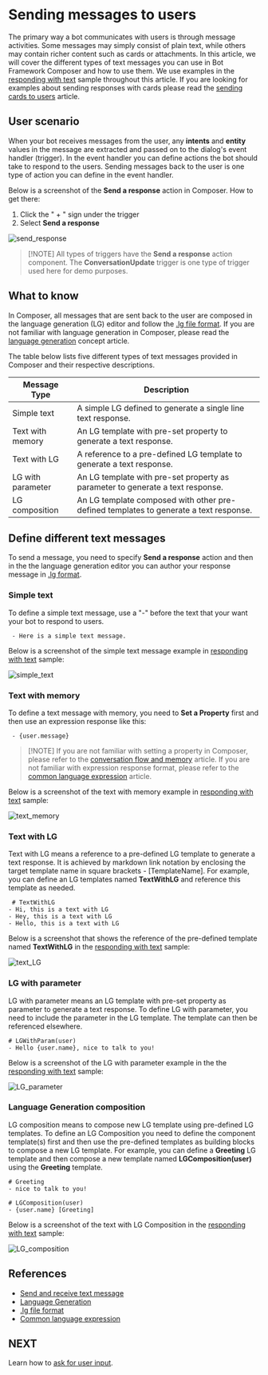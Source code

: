 # Sending messages to users
The primary way a bot communicates with users is through message activities. Some messages may simply consist of plain text, while others may contain richer content such as cards or attachments. In this article, we will cover the different types of text messages you can use in Bot Framework Composer and how to use them. We use examples in the [responding with text](https://github.com/microsoft/BotFramework-Composer/tree/master/Composer/packages/server/assets/projects/RespondingWithTextSample) sample throughout this article. If you are looking for examples about sending responses with cards please read the [sending cards to users](./howto-sending-cards.md) article. 

## User scenario
When your bot receives messages from the user, any **intents** and **entity** values in the message are extracted and passed on to the dialog's event handler (trigger). In the event handler you can define actions the bot should take to respond to the users. Sending messages back to the user is one type of action you can define in the event handler. 

Below is a screenshot of the **Send a response** action in Composer. How to get there: 

1. Click the " + " sign under the trigger 
2. Select **Send a response**

![send_response](./media/send_messages/send_response.png)

> [!NOTE] All types of triggers have the **Send a response** action component. The **ConversationUpdate** trigger is one type of trigger used here for demo purposes. 

## What to know
In Composer, all messages that are sent back to the user are composed in the language generation (LG) editor and follow the [.lg file format](https://github.com/microsoft/BotBuilder-Samples/blob/master/experimental/language-generation/docs/lg-file-format.md). If you are not familiar with language generation in Composer, please read the [language generation](./concept-language-generation.md) concept article. 

The table below lists five different types of text messages provided in Composer and their respective descriptions. 

| Message Type      | Description                                                                           |
| ----------------- | ------------------------------------------------------------------------------------- |
| Simple text       | A simple LG defined to generate a single line text response.                          |
| Text with memory  | An LG template with pre-set property to generate a text response.                     |
| Text with LG      | A reference to a pre-defined LG template to generate a text response.                 |
| LG with parameter | An LG template with pre-set property as parameter to generate a text response.        |
| LG composition    | An LG template composed with other pre-defined templates to generate a text response. |

## Define different text messages
To send a message, you need to specify **Send a response** action and then in the the language generation editor you can author your response message in [.lg format](https://github.com/microsoft/BotBuilder-Samples/blob/master/experimental/language-generation/docs/lg-file-format.md). 

### Simple text
To define a simple text message, use a "-" before the text that your want your bot to respond to users. 

     - Here is a simple text message. 

Below is a screenshot of the simple text message example in [responding with text](https://github.com/microsoft/BotFramework-Composer/tree/master/Composer/packages/server/assets/projects/RespondingWithTextSample) sample: 

![simple_text](./media/send_messages/simple_text.png)

### Text with memory
To define a text message with memory, you need to **Set a Property** first and then use an expression response like this: 

     - {user.message} 

> [!NOTE] If you are not familiar with setting a property in Composer, please refer to the [conversation flow and memory](./concept-memory.md) article. If you are not familiar with expression response format, please refer to the [common language expression](https://github.com/microsoft/BotBuilder-Samples/tree/master/experimental/common-expression-language#readme) article. 

Below is a screenshot of the text with memory example in [responding with text](https://github.com/microsoft/BotFramework-Composer/tree/master/Composer/packages/server/assets/projects/RespondingWithTextSample) sample: 

![text_memory](./media/send_messages/text_memory.png)

### Text with LG
Text with LG means a reference to a pre-defined LG template to generate a text response. It is achieved by markdown link notation by enclosing the target template name in square brackets - [TemplateName]. For example, you can define an LG templates named **TextWithLG** and reference this template as needed. 

     # TextWithLG
    - Hi, this is a text with LG
    - Hey, this is a text with LG
    - Hello, this is a text with LG 

Below is a screenshot that shows the reference of the pre-defined template named **TextWithLG** in the [responding with text](https://github.com/microsoft/BotFramework-Composer/tree/master/Composer/packages/server/assets/projects/RespondingWithTextSample) sample: 

![text_LG](./media/send_messages/text_LG.png)

### LG with parameter
LG with parameter means an LG template with pre-set property as parameter to generate a text response. To define LG with parameter, you need to include the parameter in the LG template. The template can then be referenced elsewhere. 

    # LGWithParam(user)
    - Hello {user.name}, nice to talk to you!

Below is a screenshot of the LG with parameter example in the the [responding with text](https://github.com/microsoft/BotFramework-Composer/tree/master/Composer/packages/server/assets/projects/RespondingWithTextSample) sample: 

![LG_parameter](./media/send_messages/LG_parameter.png)

### Language Generation composition
LG composition means to compose new LG template using pre-defined LG templates. To define an LG Composition you need to define the component template(s) first and then use the pre-defined templates as building blocks to compose a new LG template. For example, you can define a **Greeting** LG template and then compose a new template named **LGComposition(user)** using the **Greeting** template. 

    # Greeting
    - nice to talk to you!

    # LGComposition(user)
    - {user.name} [Greeting]

Below is a screenshot of the text with LG Composition in the [responding with text](https://github.com/microsoft/BotFramework-Composer/tree/master/Composer/packages/server/assets/projects/RespondingWithTextSample) sample: 

![LG_composition](./media/send_messages/LG_composition.png)


## References 
- [Send and receive text message](https://docs.microsoft.com/en-us/azure/bot-service/bot-builder-howto-send-messages?view=azure-bot-service-4.0)
- [Language Generation](./concept-language-generation.md)
- [.lg file format](https://github.com/microsoft/BotBuilder-Samples/blob/master/experimental/language-generation/docs/lg-file-format.md)
- [Common language expression](https://github.com/microsoft/BotBuilder-Samples/tree/master/experimental/common-expression-language#readme)

## NEXT
Learn how to [ask for user input](./howto-ask-for-user-input.md).
